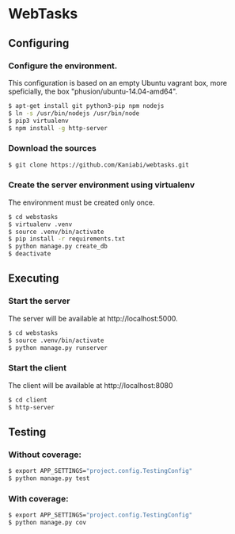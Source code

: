 # WebTasks



## Configuring

### Configure the environment.

This configuration is based on an empty Ubuntu vagrant box, more speficially, the box "phusion/ubuntu-14.04-amd64".

```sh
$ apt-get install git python3-pip npm nodejs
$ ln -s /usr/bin/nodejs /usr/bin/node
$ pip3 virtualenv
$ npm install -g http-server
```

### Download the sources

```sh
$ git clone https://github.com/Kaniabi/webtasks.git
```

### Create the server environment using virtualenv

The environment must be created only once.

```sh
$ cd webstasks
$ virtualenv .venv
$ source .venv/bin/activate
$ pip install -r requirements.txt
$ python manage.py create_db
$ deactivate
```


## Executing

### Start the server

The server will be available at http://localhost:5000.

```sh
$ cd webstasks
$ source .venv/bin/activate
$ python manage.py runserver
```


### Start the client

The client will be available at http://localhost:8080

```sh
$ cd client
$ http-server
```


## Testing

### Without coverage:

```sh
$ export APP_SETTINGS="project.config.TestingConfig"
$ python manage.py test
```

### With coverage:

```sh
$ export APP_SETTINGS="project.config.TestingConfig"
$ python manage.py cov
```
